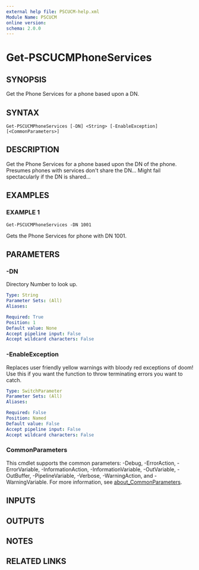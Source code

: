 ```yaml
---
external help file: PSCUCM-help.xml
Module Name: PSCUCM
online version:
schema: 2.0.0
---
```


# Get-PSCUCMPhoneServices

## SYNOPSIS
Get the Phone Services for a phone based upon a DN.

## SYNTAX

```
Get-PSCUCMPhoneServices [-DN] <String> [-EnableException] [<CommonParameters>]
```

## DESCRIPTION
Get the Phone Services for a phone based upon the DN of the phone.
Presumes phones with services don't share the DN...
Might fail spectacularly if the DN is shared...

## EXAMPLES

### EXAMPLE 1
```
Get-PSCUCMPhoneServices -DN 1001
```

Gets the Phone Services for phone with DN 1001.

## PARAMETERS

### -DN
Directory Number to look up.

```yaml
Type: String
Parameter Sets: (All)
Aliases:

Required: True
Position: 1
Default value: None
Accept pipeline input: False
Accept wildcard characters: False
```

### -EnableException
Replaces user friendly yellow warnings with bloody red exceptions of doom!
Use this if you want the function to throw terminating errors you want to catch.

```yaml
Type: SwitchParameter
Parameter Sets: (All)
Aliases:

Required: False
Position: Named
Default value: False
Accept pipeline input: False
Accept wildcard characters: False
```

### CommonParameters
This cmdlet supports the common parameters: -Debug, -ErrorAction, -ErrorVariable, -InformationAction, -InformationVariable, -OutVariable, -OutBuffer, -PipelineVariable, -Verbose, -WarningAction, and -WarningVariable. For more information, see [about_CommonParameters](http://go.microsoft.com/fwlink/?LinkID=113216).

## INPUTS

## OUTPUTS

## NOTES

## RELATED LINKS
